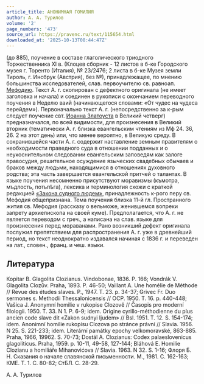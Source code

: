 ```yaml
---
article_title: АНОНИМНАЯ ГОМИЛИЯ
author: А. А. Турилов
volume: '2'
page_numbers: '473'
source_url: https://pravenc.ru/text/115654.html
downloaded_at: '2025-10-13T08:44:47Z'
---
```


(до 885), поучение в составе глаголического триодного Торжественника XI в. (Клоцев сборник - 12 листов в б-ке Городского музея г. Торенто (Италия), № 23/2476; 2 листа в б-ке Музея земли Тироль, г. Инсбрук (Австрия), без №), принадлежащее, по мнению большинства исследователей, слав. первоучителю св. равноап. [Мефодию](https://pravenc.ru/text/Мефодию.html). Текст А. г. скопирован с дефектного оригинала (не имеет заголовка и начала) и соединен в рукописи с окончанием переводного поучения в Неделю ваий (начинающегося словами: «От чудес на чудеса перейдем»). Первоначально текст А. г. (непосредственно за к-рым следует поучение свт. [Иоанна Златоуста](<https://pravenc.ru/text/Иоанн Златоуст.html>) в Великий четверг) предназначался, по всей видимости, для произнесения в Великий вторник (тематически А. г. близка евангельским чтениям из Мф 24. 36, 26. 2 на этот день) или, что менее вероятно, в Великую среду. В сохранившейся части А. г. содержит наставление земным правителям о необходимости праведного суда в отношении подданных и о неукоснительном следовании евангельским заповедям как залоге правосудия, решительное осуждение языческих свадебных обычаев и браков между людьми, находящимися в отношениях духовного родства; эта часть завершается евангельской притчей о талантах. В языке поучения несомненно присутствуют моравизмы (къмотра, мъдлость, потьпѣга), лексика и терминология схожи с краткой редакцией [«Закона судного людем»](<https://pravenc.ru/text/ ЗАКОН СУДНЫЙ ЛЮДЕМ .html>), принадлежность к-рого перу св. Мефодия общепризнана. Тема поучения близка 11-й гл. Пространного жития св. Мефодия (рассказу о вельможе, женившемся вопреки запрету архиепископа на своей куме). Предполагается, что А. г. не является переводом с греч., а написана на слав. языке для произнесения перед мораванами. Рано возникший дефект оригинала послужил препятствием для распространения А. г. уже в древнейший период, но текст неоднократно издавался начиная с 1836 г. и переведен на лат., словен., франц. и чеш. языки.

## Литература

Kopitar B. Glagolita Clozianus. Vindobonae, 1836. Р. 166; Vondrák V. Glagolita Clozův. Praha, 1893. Р. 46-50; Vaillant A. Une homélie de Méthode // Revue des études slaves. Р., 1947. Т. 23. p. 34-37; Grivec Fr. Duo sermones s. Methodii Thessalonicensis // OСР. 1950. Т. 16. p. 440-448; Vašica J. Anonymní homilie v rukopise Clozovĕ // Časopis pro moderní filologii. 1950. Т. 33. N 1. Р. 6-9; idem. Origine cyrillo-méthodienne du plus ancien code slave dit «Zakon sudnyi ljudem» // Bsl. 1951. Т. 12. S. 154-174; idem. Anonimní homilie rukopisu Clozova po stránce právní // Slavia. 1956. N 25. S. 221-233; idem. Literární památky epochy velkomoravské, 863-885. Praha, 1966, 19962. S. 70-73; Dostál A. Clozianus: Codex palaeslovenicus glagoliticus. Praha, 1959. p. 10-11, 49-58, 127-144; Bláhová E. Homilie Clozianu a homiliáře Mihanovićova // Slavia. 1963. N 32. S. 1-16; Флоря Б. Н. Сказания о начале славянской письменности. М., 1981. С. 162-163; КМЕ. Т. 1. С. 80-82; СтБЛ. С. 28-29.

А. А. Турилов
